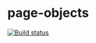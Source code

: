# page-objects
[![Build status](https://ci.appveyor.com/api/projects/status/i7wydixfvsj84rb6?svg=true)](https://ci.appveyor.com/project/uldinakris/page-objects)

